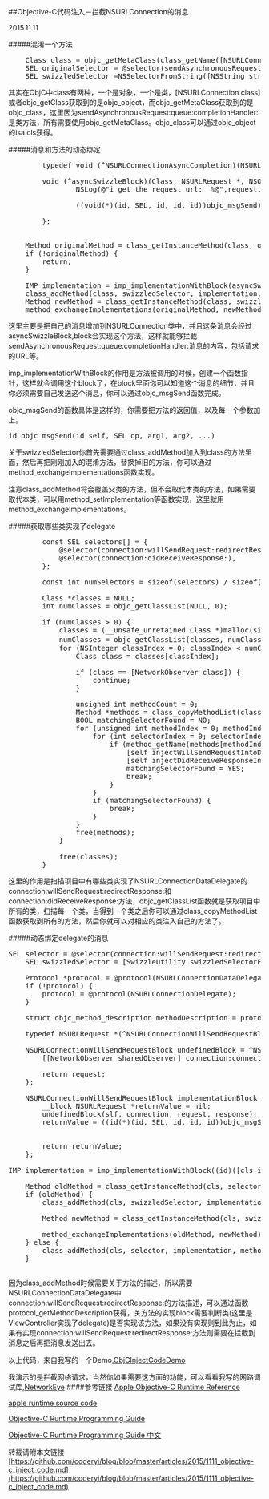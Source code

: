 ##Objective-C代码注入－拦截NSURLConnection的消息

2015.11.11

#####混淆一个方法

<pre>
    Class class = objc_getMetaClass(class_getName([NSURLConnection class]));
    SEL originalSelector = @selector(sendAsynchronousRequest:queue:completionHandler:);
    SEL swizzledSelector =NSSelectorFromString([NSString stringWithFormat:@"_coderyi_swizzle_%x_%@", arc4random(), NSStringFromSelector(selector)]);
</pre>
其实在ObjC中class有两种，一个是对象，一个是类，[NSURLConnection class]或者objc_getClass获取到的是objc_object，而objc_getMetaClass获取到的是objc_class，这里因为sendAsynchronousRequest:queue:completionHandler:是类方法，所有需要使用objc_getMetaClass。objc_class可以通过objc_object的isa.cls获得。



#####消息和方法的动态绑定
<pre>
        typedef void (^NSURLConnectionAsyncCompletion)(NSURLResponse* response, NSData* data, NSError* connectionError);
        
        void (^asyncSwizzleBlock)(Class, NSURLRequest *, NSOperationQueue *, NSURLConnectionAsyncCompletion) = ^(Class slf, NSURLRequest *request, NSOperationQueue *queue, NSURLConnectionAsyncCompletion completion) {
                NSLog(@"i get the request url:  %@",request.URL);
 
                ((void(*)(id, SEL, id, id, id))objc_msgSend)(slf, swizzledSelector, request, queue, completion);

        };
        
        
    Method originalMethod = class_getInstanceMethod(class, originalSelector);
    if (!originalMethod) {
        return;
    }
    
    IMP implementation = imp_implementationWithBlock(asyncSwizzleBlock);
    class_addMethod(class, swizzledSelector, implementation, method_getTypeEncoding(originalMethod));
    Method newMethod = class_getInstanceMethod(class, swizzledSelector);
    method_exchangeImplementations(originalMethod, newMethod);
</pre>


这里主要是把自己的消息增加到NSURLConnection类中，并且这条消息会经过asyncSwizzleBlock,block会实现这个方法，这样就能够拦截sendAsynchronousRequest:queue:completionHandler:消息的内容，包括请求的URL等。

imp_implementationWithBlock的作用是方法被调用的时候，创建一个函数指针，这样就会调用这个block了，在block里面你可以知道这个消息的细节，并且你必须需要自己发送这个消息，你可以通过objc_msgSend函数完成。

objc_msgSend的函数具体是这样的，你需要把方法的返回值，以及每一个参数加上。
<pre>
id objc_msgSend(id self, SEL op, arg1, arg2, ...)
</pre>


关于swizzledSelector你首先需要通过class_addMethod加入到class的方法里面，然后再把刚刚加入的混淆方法，替换掉旧的方法，你可以通过method_exchangeImplementations函数实现。

注意class_addMethod将会覆盖父类的方法，但不会取代本类的方法，如果需要取代本类，可以用method_setImplementation等函数实现，这里就用method_exchangeImplementations。



#####获取哪些类实现了delegate

<pre>
        const SEL selectors[] = {
            @selector(connection:willSendRequest:redirectResponse:),
            @selector(connection:didReceiveResponse:),
        };
        
        const int numSelectors = sizeof(selectors) / sizeof(SEL);
        
        Class *classes = NULL;
        int numClasses = objc_getClassList(NULL, 0);
        
        if (numClasses > 0) {
            classes = (__unsafe_unretained Class *)malloc(sizeof(Class) * numClasses);
            numClasses = objc_getClassList(classes, numClasses);//获取项目中所有的类
            for (NSInteger classIndex = 0; classIndex < numClasses; ++classIndex) {
                Class class = classes[classIndex];
                
                if (class == [NetworkObserver class]) {
                    continue;
                }
                
                unsigned int methodCount = 0;
                Method *methods = class_copyMethodList(class, &methodCount);
                BOOL matchingSelectorFound = NO;
                for (unsigned int methodIndex = 0; methodIndex < methodCount; methodIndex++) {
                    for (int selectorIndex = 0; selectorIndex < numSelectors; ++selectorIndex) {
                        if (method_getName(methods[methodIndex]) == selectors[selectorIndex]) {
                            [self injectWillSendRequestIntoDelegateClass:class];
                            [self injectDidReceiveResponseIntoDelegateClass:class];
                            matchingSelectorFound = YES;
                            break;
                        }
                    }
                    if (matchingSelectorFound) {
                        break;
                    }
                }
                free(methods);
            }
            
            free(classes);
        }
</pre>

这里的作用是扫描项目中有哪些类实现了NSURLConnectionDataDelegate的connection:willSendRequest:redirectResponse:和connection:didReceiveResponse:方法，objc_getClassList函数就是获取项目中所有的类，扫描每一个类，当得到一个类之后你可以通过class_copyMethodList函数获取到所有的方法，然后你就可以对相应的类注入自己的方法了。


#####动态绑定delegate的消息

<pre>
SEL selector = @selector(connection:willSendRequest:redirectResponse:);
    SEL swizzledSelector = [SwizzleUtility swizzledSelectorForSelector:selector];
    
    Protocol *protocol = @protocol(NSURLConnectionDataDelegate);
    if (!protocol) {
        protocol = @protocol(NSURLConnectionDelegate);
    }
    
    struct objc_method_description methodDescription = protocol_getMethodDescription(protocol, selector, NO, YES);
    
    typedef NSURLRequest *(^NSURLConnectionWillSendRequestBlock)(id <NSURLConnectionDelegate> slf, NSURLConnection *connection, NSURLRequest *request, NSURLResponse *response);
    
    NSURLConnectionWillSendRequestBlock undefinedBlock = ^NSURLRequest *(id <NSURLConnectionDelegate> slf, NSURLConnection *connection, NSURLRequest *request, NSURLResponse *response) {
        [[NetworkObserver sharedObserver] connection:connection willSendRequest:request redirectResponse:response delegate:slf];
        
        return request;
    };
    
    NSURLConnectionWillSendRequestBlock implementationBlock = ^NSURLRequest *(id <NSURLConnectionDelegate> slf, NSURLConnection *connection, NSURLRequest *request, NSURLResponse *response) {
        __block NSURLRequest *returnValue = nil;
        undefinedBlock(slf, connection, request, response);
        returnValue = ((id(*)(id, SEL, id, id, id))objc_msgSend)(slf, swizzledSelector, connection, request, response);


        return returnValue;
    };

IMP implementation = imp_implementationWithBlock((id)([cls instancesRespondToSelector:selector] ? implementationBlock : undefinedBlock));
    
    Method oldMethod = class_getInstanceMethod(cls, selector);
    if (oldMethod) {
        class_addMethod(cls, swizzledSelector, implementation, methodDescription.types);
        
        Method newMethod = class_getInstanceMethod(cls, swizzledSelector);
        
        method_exchangeImplementations(oldMethod, newMethod);
    } else {
        class_addMethod(cls, selector, implementation, methodDescription.types);
    }

</pre>

因为class_addMethod时候需要关于方法的描述，所以需要NSURLConnectionDataDelegate中connection:willSendRequest:redirectResponse:的方法描述，可以通过函数protocol_getMethodDescription获得，关方法的实现block需要判断类(这里是ViewController实现了delegate)是否实现该方法，如果没有实现则到此为止，如果有实现connection:willSendRequest:redirectResponse:方法则需要在拦截到消息之后再把消息发送出去。

以上代码，来自我写的一个Demo,[ObjCInjectCodeDemo](https://github.com/coderyi/iOSDemos/tree/master/ObjCInjectCodeDemo)

我演示的是拦截网络请求，当然你如果需要这方面的功能，可以看看我写的网路调试库,[NetworkEye](https://github.com/coderyi/NetworkEye)
####参考链接
[Apple Objective-C Runtime Reference](https://developer.apple.com/library/mac/documentation/Cocoa/Reference/ObjCRuntimeRef/)

[apple runtime source code](https://opensource.apple.com/tarballs/objc4/)

[Objective-C Runtime Programming Guide](https://developer.apple.com/library/mac/documentation/Cocoa/Conceptual/ObjCRuntimeGuide/Introduction/Introduction.html)

[Objective-C Runtime Programming Guide 中文](http://wenku.baidu.com/view/1e06c9a20029bd64783e2cd1.htm)

转载请附本文链接[https://github.com/coderyi/blog/blob/master/articles/2015/1111_objective-c_inject_code.md](https://github.com/coderyi/blog/blob/master/articles/2015/1111_objective-c_inject_code.md)



